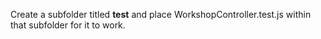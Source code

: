 Create a subfolder titled __test__ and place WorkshopController.test.js within that subfolder for it to work.
